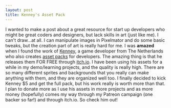 ```yaml
---
layout: post
title: Kenney's Asset Pack
---
```


I wanted to make a post about a great resource for start up developers who might be great coders and designers, but lack skills in art (just like me). I can't draw...at all. I can manipulate images in Pixelmator and do some basic tweaks, but the creation part of art is really hard for me. I was **amazed** when I found the work of [Kenney](http://www.kenney.nl), a game developer from The Netherlands who also creates [asset packs](http://kenney.itch.io/kenney-donation) for developers. The amazing thing is that he releases them FOR FREE through [itch.io](http://itch.io). I have been using his assets for a while in my demo/learning projects, and the quality is really high. There are so many different sprites and backgrounds that you really can make anything with them, and they are organized well too. I finally decided to kick Kenney $5 and get the full pack, but his work really is worth more than that. I plan to donate more as I use his assets in more projects and as more money (hopefully) comes my way through my Patreon campaign (one backer so far!) and through itch.io. So check him out!